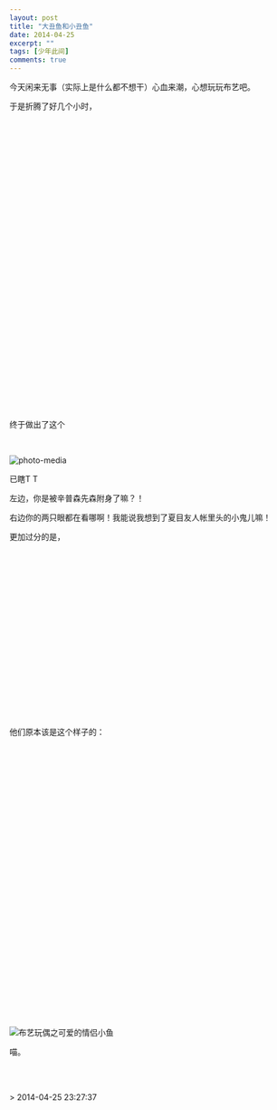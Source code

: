```yaml
---
layout: post
title: "大丑鱼和小丑鱼"
date: 2014-04-25
excerpt: ""
tags: [少年此间]
comments: true
---
```


<p>今天闲来无事（实际上是什么都不想干）心血来潮，心想玩玩布艺吧。</p><p>于是折腾了好几个小时，</p><p> <br/></p><p> <br/></p><p> <br/></p><p> <br/></p><p> <br/></p><p> <br/></p><p> <br/></p><p> <br/></p><p> <br/></p><p> <br/></p><p> <br/></p><p> <br/></p><p> <br/></p><p> <br/></p><p> <br/></p><p> <br/></p><p> <br/></p><p>终于做出了这个</p><p> <br/></p><p> <img border="0" src="http://fmn.rrimg.com/fmn062/20140425/2315/original_NimY_6bf700003c6b118c.jpg" thumbnail="http://fmn.rrimg.com/fmn062/20140425/2315/main_NimY_6bf700003c6b118c.jpg" title="photo-media"/></p><p>已瞎T T</p><p>左边，你是被辛普森先森附身了嘛？！</p><p>右边你的两只眼都在看哪啊！我能说我想到了夏目友人帐里头的小鬼儿嘛！</p><p>更加过分的是，</p><p> <br/></p><p> <br/></p><p> <br/></p><p> <br/></p><p> <br/></p><p> <br/></p><p> <br/></p><p> <br/></p><p> <br/></p><p> <br/></p><p>他们原本该是这个样子的：</p><p> <br/></p><p> <br/></p><p> <br/></p><p> <br/></p><p> <br/></p><p> <br/></p><p> <br/></p><p> <br/></p><p> <br/></p><p> <br/></p><p> <br/></p><p> <br/></p><p> <br/></p><p> <br/></p><p> <br/></p><p> <br/></p><p> <img alt="布艺玩偶之可爱的情侣小鱼" border="0" src="http://www.bianzhirensheng.com/bzpic/allimg/c111219/1324305K0030-EG4.jpg"/></p><p>喵。</p><p></p><p></p><p></p><p></p>
<p><br><br></p>> 2014-04-25 23:27:37
